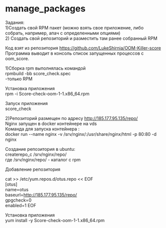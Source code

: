 # manage_packages
Задания:  
1)Создать свой RPM пакет  (можно взять свое приложение, либо собрать, например, апач с определенными опциями)  
2) Создать свой репозиторий и разместить там ранее собранный RPM


Код взят из репозитория https://github.com/LukeShirnia/OOM-Killer-score  
Программа выводит в консоль список запущенных процессов с oom_score.

1)Сборка rpm выполнялась командой  
rpmbuild -bb score_check.spec   
-только RPM 

Установка приложения  
rpm -i Score-check-oom-1-1.x86_64.rpm

Запуск приложения   
score_check


2)Репозиторий размещен по адресу http://185.177.95.135/repo/  
Nginx запущен в docker контейнере на vds  
Команда для запуска контейнера :  
docker run \--name nginx \-v /srv/nginx/:/usr/share/nginx/html \-p 80:80 \-d nginx

Создание репозитория в ubuntu:   
createrepo_c /srv/nginx/repo/  
где /srv/nginx/repo/ - каталог с rpm 

Добавление репозитория

cat >> /etc/yum.repos.d/otus.repo << EOF  
[otus]  
name=otus  
baseurl=http://185.177.95.135/repo/  
gpgcheck=0  
enabled=1
EOF

Установка приложения  
yum install -y Score-check-oom-1-1.x86_64.rpm
